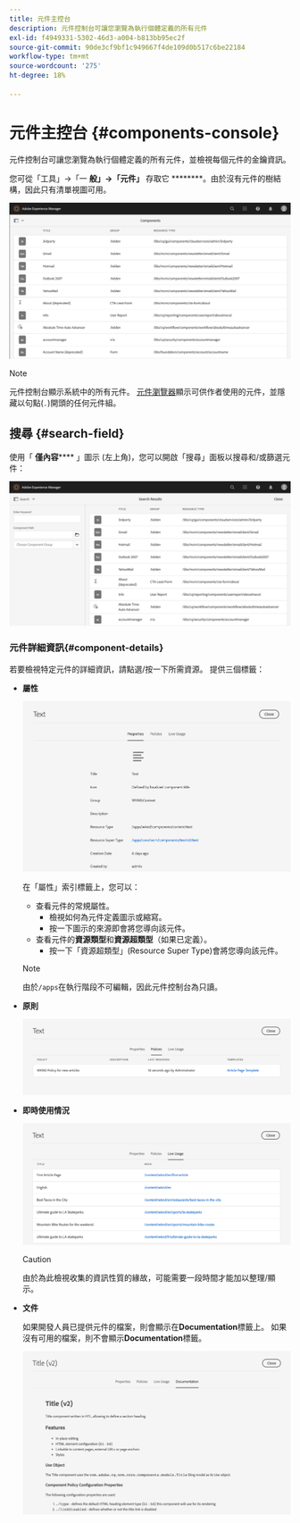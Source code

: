 ```yaml
---
title: 元件主控台
description: 元件控制台可讓您瀏覽為執行個體定義的所有元件
exl-id: f4949331-5302-46d3-a004-b813bb95ec2f
source-git-commit: 90de3cf9bf1c949667f4de109d0b517c6be22184
workflow-type: tm+mt
source-wordcount: '275'
ht-degree: 18%

---
```


# 元件主控台 {#components-console}

元件控制台可讓您瀏覽為執行個體定義的所有元件，並檢視每個元件的金鑰資訊。

您可從「工具」->「一 **般」->「元件」** 存取它 ********。由於沒有元件的樹結構，因此只有清單視圖可用。

![元件主控台](/help/sites-cloud/authoring/assets/components-console.png)

>[!NOTE]
>
>元件控制台顯示系統中的所有元件。 [元件瀏覽器](/help/sites-cloud/authoring/fundamentals/environment-tools.md#components-browser)顯示可供作者使用的元件，並隱藏以句點(`.`)開頭的任何元件組。

## 搜尋 {#search-field}

使用「 **僅內容****** 」圖示 (左上角)，您可以開啟「搜尋」面板以搜尋和/或篩選元件：

![在元件控制台中搜索](/help/sites-cloud/authoring/assets/components-console-search.png)

### 元件詳細資訊{#component-details}

若要檢視特定元件的詳細資訊，請點選/按一下所需資源。 提供三個標籤：

* **屬性**

   ![元件控制台屬性](/help/sites-cloud/authoring/assets/components-console-properties.png)

   在「屬性」索引標籤上，您可以：

   * 查看元件的常規屬性。
      * 檢視如何為元件定義圖示或縮寫。<!-- View how the [icon or abbreviation has been defined](/help/sites-developing/components-basics.md#component-icon-in-touch-ui) for the component.-->
      * 按一下圖示的來源即會將您導向該元件。
   * 查看元件的&#x200B;**資源類型**&#x200B;和&#x200B;**資源超類型**（如果已定義）。
      * 按一下「資源超類型」(Resource Super Type)會將您導向該元件。

   >[!NOTE]
   >
   >由於`/apps`在執行階段不可編輯，因此元件控制台為只讀。

* **原則**

   ![元件控制台原則](/help/sites-cloud/authoring/assets/components-console-policies.png)

* **即時使用情況**

   ![元件的即時使用](/help/sites-cloud/authoring/assets/components-console-live-usage.png)

   >[!CAUTION]
   >
   >由於為此檢視收集的資訊性質的緣故，可能需要一段時間才能加以整理/顯示。

* **文件**

   如果開發人員已提供元件的檔案，則會顯示在&#x200B;**Documentation**&#x200B;標籤上。 如果沒有可用的檔案，則不會顯示&#x200B;**Documentation**&#x200B;標籤。<!-- If the developer has provided [documentation for the component](/help/sites-developing/developing-components.md#documenting-your-component), it will appear on the **Documentation** tab. If there is no documentation available, the **Documentation** tab will not be shown.-->

   ![元件檔案](/help/sites-cloud/authoring/assets/components-console-documentation.png)
